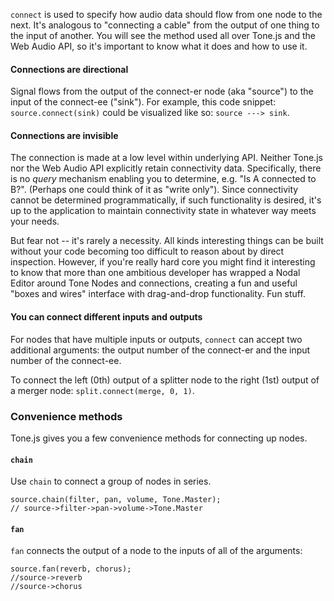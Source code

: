 `connect` is used to specify how audio data should flow from one node to the next. It's analogous to "connecting a cable" from the output of one thing to the input of another. You will see the method used all over Tone.js and the Web Audio API, so it's important to know what it does and how to use it. 

#### Connections are directional

Signal flows from the output of the connect-er node (aka "source") to the input of the connect-ee ("sink"). For example, this code snippet: `source.connect(sink)` could be visualized like so: `source ---> sink`. 

#### Connections are invisible

The connection is made at a low level within underlying API.  Neither Tone.js nor the Web Audio API explicitly retain connectivity data. Specifically, there is no *query* mechanism enabling you to determine, e.g. "Is A connected to B?".  (Perhaps one could think of it as "write only"). Since connectivity cannot be determined programmatically, if such functionality is desired, it's up to the application to maintain connectivity state in whatever way meets your needs.

But fear not -- it's rarely a necessity.  All kinds interesting things can be built without your code becoming too difficult to reason about by direct inspection.  However, if you're really hard core you might find it interesting to know that more than one ambitious developer has wrapped a Nodal Editor around Tone Nodes and connections, creating a fun and useful "boxes and wires" interface with drag-and-drop functionality. Fun stuff.

#### You can connect different inputs and outputs

For nodes that have multiple inputs or outputs, `connect` can accept two additional arguments: the output number of the connect-er and the input number of the connect-ee. 

To connect the left (0th) output of a splitter node to the right (1st) output of a merger node: `split.connect(merge, 0, 1)`.  

### Convenience methods

Tone.js gives you a few convenience methods for connecting up nodes. 

#### `chain`

Use `chain` to connect a group of nodes in series.

```
source.chain(filter, pan, volume, Tone.Master);
// source->filter->pan->volume->Tone.Master
```

#### `fan`
`fan` connects the output of a node to the inputs of all of the arguments:

```
source.fan(reverb, chorus);
//source->reverb
//source->chorus
```
